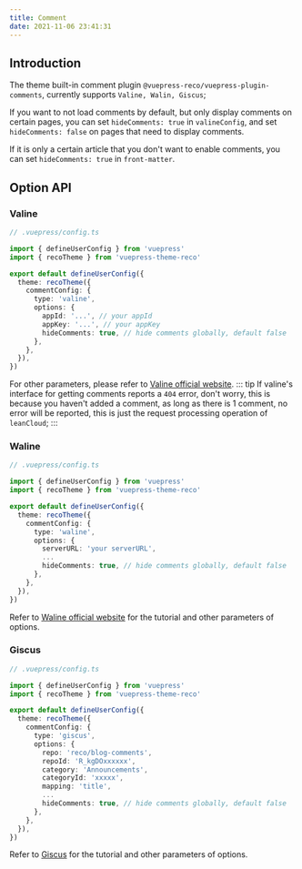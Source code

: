```yaml
---
title: Comment
date: 2021-11-06 23:41:31
---
```


## Introduction

The theme built-in comment plugin `@vuepress-reco/vuepress-plugin-comments`, currently supports `Valine, Walin, Giscus`;

If you want to not load comments by default, but only display comments on certain pages, you can set `hideComments: true` in `valineConfig`, and set `hideComments: false` on pages that need to display comments.

If it is only a certain article that you don't want to enable comments, you can set `hideComments: true` in `front-matter`.

## Option API

### Valine

```ts
// .vuepress/config.ts

import { defineUserConfig } from 'vuepress'
import { recoTheme } from 'vuepress-theme-reco'

export default defineUserConfig({
  theme: recoTheme({
    commentConfig: {
      type: 'valine',
      options: {
        appId: '...', // your appId
        appKey: '...', // your appKey
        hideComments: true, // hide comments globally, default false
      },
    },
  }),
})
```

For other parameters, please refer to [Valine official website](https://valine.js.org/configuration.html).
::: tip
If valine's interface for getting comments reports a `404` error, don't worry, this is because you haven't added a comment, as long as there is 1 comment, no error will be reported, this is just the request processing operation of `leanCloud`;
:::

### Waline

```ts
// .vuepress/config.ts

import { defineUserConfig } from 'vuepress'
import { recoTheme } from 'vuepress-theme-reco'

export default defineUserConfig({
  theme: recoTheme({
    commentConfig: {
      type: 'waline',
      options: {
        serverURL: 'your serverURL',
        ...
        hideComments: true, // hide comments globally, default false
      },
    },
  }),
})
```

Refer to [Waline official website](https://waline.js.org/guide/get-started.html) for the tutorial and other parameters of options.

### Giscus

```ts
// .vuepress/config.ts

import { defineUserConfig } from 'vuepress'
import { recoTheme } from 'vuepress-theme-reco'

export default defineUserConfig({
  theme: recoTheme({
    commentConfig: {
      type: 'giscus',
      options: {
        repo: 'reco/blog-comments',
        repoId: 'R_kgDOxxxxxx',
        category: 'Announcements',
        categoryId: 'xxxxx',
        mapping: 'title',
        ...
        hideComments: true, // hide comments globally, default false
      },
    },
  }),
})
```

Refer to [Giscus](https://giscus.app) for the tutorial and other parameters of options.
